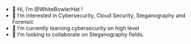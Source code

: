- 👋 Hi, I’m @WhiteBowlerHat !
- 👀 I’m interested in Cybersecurity, Cloud Security, Steganography and Forensic
- 🌱 I’m currently learning cybersecurity on high level
- 💞️ I’m looking to collaborate on Steganography fields.

<!---
WhiteBowlerHat/WhiteBowlerHat is a ✨ special ✨ repository because its `README.md` (this file) appears on your GitHub profile.
You can click the Preview link to take a look at your changes.
--->
